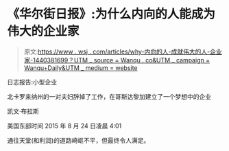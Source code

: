 # 《华尔街日报》:为什么内向的人能成为伟大的企业家

> 原文:[https://www . wsj . com/articles/why-内向的人-成就伟大的人-企业家-1440381699？UTM _ source = Wanqu . co&UTM _ campaign = Wanqu+Daily&UTM _ medium = website](https://www.wsj.com/articles/why-introverts-make-great-entrepreneurs-1440381699?utm_source=wanqu.co&utm_campaign=Wanqu+Daily&utm_medium=website)

日志报告:小型企业

北卡罗来纳州的一对夫妇辞掉了工作，在哥斯达黎加建立了一个梦想中的企业

凯文·布拉斯

美国东部时间 2015 年 8 月 24 日凌晨 4:01

通往天堂(和利润)的道路崎岖不平，但最终令人满足。